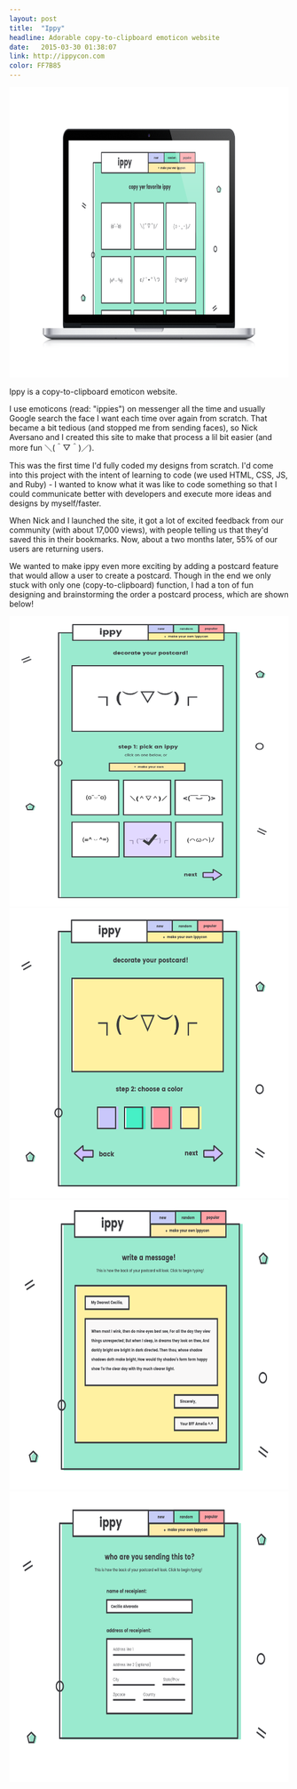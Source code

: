 ```yaml
---
layout: post
title:  "Ippy"
headline: Adorable copy-to-clipboard emoticon website
date:   2015-03-30 01:38:07
link: http://ippycon.com
color: FF7B85
---
```

<img src="/images/Ippy/Ippymacbook.jpg" width="696px" height="522px" alt="Ippy Macbook" class="shadow" />

Ippy is a copy-to-clipboard emoticon website. 

I use emoticons (read: "ippies") on messenger all the time and usually Google search the face I want each time over again from scratch. That became a bit tedious (and stopped me from sending faces), so Nick Aversano and I created this site to make that process a lil bit easier (and more fun ＼(＾▽＾)／).

This was the first time I'd fully coded my designs from scratch. I'd come into this project with the intent of learning to code (we used HTML, CSS, JS, and Ruby) - I wanted to know what it was like to code something so that I could communicate better with developers and execute more ideas and designs by myself/faster.

When Nick and I launched the site, it got a lot of excited feedback from our community (with about 17,000 views), with people telling us that they'd saved this in their bookmarks. Now, about a two months later, 55% of our users are returning users.

We wanted to make ippy even more exciting by adding a postcard feature that would allow a user to create a postcard. Though in the end we only stuck with only one (copy-to-clipboard) function, I had a ton of fun designing and brainstorming the order a postcard process, which are shown below!

<img src="/images/Ippy/Pickippy-01.jpg" width="696px" height="522px" alt="Ippy-01" class="shadow" />

<img src="/images/Ippy/Choosecolor-02.jpg" width="696px" height="522px" alt="Ippy-02" class="shadow" />

<img src="/images/Ippy/Messageform-03.jpg" width="696px" height="522px" alt="Ippy-03" class="shadow" />

<img src="/images/Ippy/recipientform-04.jpg" width="696px" height="522px" alt="Ippy-04" class="shadow" />